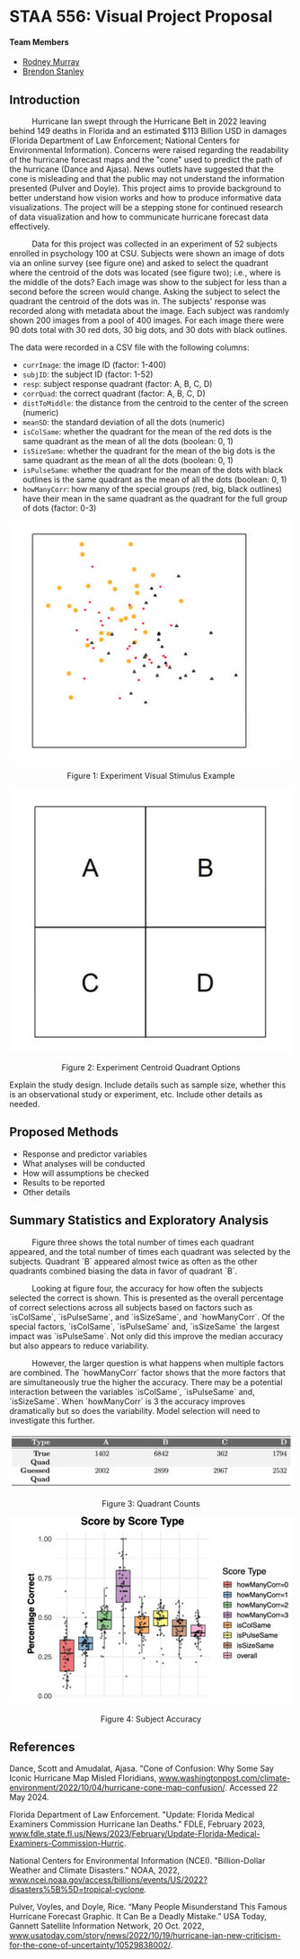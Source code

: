# STAA 556: Visual Project Proposal

#### Team Members
- [Rodney Murray](mailto:Rodney.Murray@colostate.edu)
- [Brendon Stanley](mailto:Brendon.Stanley@rams.colostate.edu)

## Introduction

<p style="text-indent: 40px;">
    Hurricane Ian swept through the Hurricane Belt in 2022 leaving behind 149 deaths in Florida
and an estimated $113 Billion USD in damages (Florida Department of Law Enforcement; National Centers for Environmental Information).
Concerns were raised regarding the readability of the hurricane forecast maps and the "cone" used to predict the path of the hurricane (Dance and Ajasa).
News outlets have suggested that the cone is misleading and that the public may not understand the information presented (Pulver and Doyle).
This project aims to provide background to better understand how vision works and how to produce informative data visualizations.
The project will be a stepping stone for continued research of data visualization and how to communicate hurricane forecast data effectively.
</p>

<p style="text-indent: 40px;">
    Data for this project was collected in an experiment of 52 subjects enrolled in psychology 100 at CSU. Subjects were shown an image of dots via an online survey (see figure one) and 
asked to select the quadrant where the centroid of the dots was located (see figure two); i.e., where is the middle of the dots? Each image was show to the subject for less than a second before the
screen would change. Asking the subject to select the quadrant the centroid of the dots was in. The subjects' response was recorded along with metadata about the image. Each subject was 
randomly shown 200 images from a pool of 400 images. For each image there were 90 dots total with 30 red dots, 30 big dots, and 30 dots with black outlines.
</p>

The data were recorded in a CSV file with the following columns:

- `currImage`: the image ID (factor: 1-400)
- `subjID`: the subject ID (factor: 1-52)
- `resp`: subject response quadrant (factor: A, B, C, D)
- `corrQuad`: the correct quadrant (factor: A, B, C, D)
- `distToMiddle`: the distance from the centroid to the center of the screen (numeric)
- `meanSD`: the standard deviation of all the dots (numeric)
- `isColSame`: whether the quadrant for the mean of the red dots is the same quadrant as the mean of all the dots (boolean: 0, 1)
- `isSizeSame`: whether the quadrant for the mean of the big dots is the same quadrant as the mean of all the dots (boolean: 0, 1)
- `isPulseSame`: whether the quadrant for the mean of the dots with black outlines is the same quadrant as the mean of all the dots (boolean: 0, 1)
- `howManyCorr`: how many of the special groups (red, big, black outlines) have their mean in the same quadrant as the quadrant for the full group of dots (factor: 0-3) 

![Figure 1: Experiment Visual Stimulus](../references/figures/image_dots_example.png "Figure 3: Experiment Visual Stimulus")

<p align="center">
  Figure 1: Experiment Visual Stimulus Example
</p>

![Figure 2: Experiment Quadrants](../references/figures/quad_options_example.png "Figure 2: Experiment Quadrants")

<p align="center">
  Figure 2: Experiment Centroid Quadrant Options
</p>

Explain the study design. Include details such as sample size, whether this is an observational
study or experiment, etc.
Include other details as needed.

## Proposed Methods
* Response and predictor variables
* What analyses will be conducted
* How will assumptions be checked
* Results to be reported
* Other details

## Summary Statistics and Exploratory Analysis

<p style="text-indent: 40px;">
    Figure three shows the total number of times each quadrant appeared, and the
total number of times each quadrant was selected by the subjects. Quadrant `B` appeared
almost twice as often as the other quadrants combined biasing the data in favor of
quadrant `B`.
</p>

<p style="text-indent: 40px;">
    Looking at figure four, the accuracy for how often the subjects selected the correct
is shown. This is presented as the overall percentage of correct selections across all
subjects based on factors such as `isColSame`, `isPulseSame`, and `isSizeSame`, and `howManyCorr`.
Of the special factors, `isColSame`, `isPulseSame` and, `isSizeSame` the largest impact was `isPulseSame`.
Not only did this improve the median accuracy but also appears to reduce variability.
</p>

<p style="text-indent: 40px;">
    However, the larger question is what happens when multiple factors are combined. The `howManyCorr` factor shows that 
the more factors that are simultaneously true the higher the accuracy. There may be a potential interaction between 
the variables `isColSame`, `isPulseSame` and, `isSizeSame`. When `howManyCorr` is 3 the accuracy improves dramatically 
but so does the variability. Model selection will need to investigate this further.
</p>

![Figure 3: Quadrant Counts](../references/figures/Quad_Counts.png "Figure 3: Quadrant Counts")

<p align="center">
  Figure 3: Quadrant Counts
</p>

![Figure 4: Subject Accuracy](../references/figures/BoxPlots.png "Figure 4: Subject Accuracy")

<p align="center">
  Figure 4: Subject Accuracy
</p>

## References

Dance, Scott and Amudalat, Ajasa. "Cone of Confusion: Why Some Say Iconic Hurricane Map Misled Floridians, www.washingtonpost.com/climate-environment/2022/10/04/hurricane-cone-map-confusion/. Accessed 22 May 2024.

Florida Department of Law Enforcement. "Update: Florida Medical Examiners Commission Hurricane Ian Deaths." FDLE, February 2023, www.fdle.state.fl.us/News/2023/February/Update-Florida-Medical-Examiners-Commission-Hurric.

National Centers for Environmental Information (NCEI). "Billion-Dollar Weather and Climate Disasters." NOAA, 2022, www.ncei.noaa.gov/access/billions/events/US/2022?disasters%5B%5D=tropical-cyclone.

Pulver, Voyles, and Doyle, Rice. “Many People Misunderstand This Famous Hurricane Forecast Graphic. It Can Be a Deadly Mistake.” USA Today, Gannett Satellite Information Network, 20 Oct. 2022, www.usatoday.com/story/news/2022/10/19/hurricane-ian-new-criticism-for-the-cone-of-uncertainty/10529838002/. 
